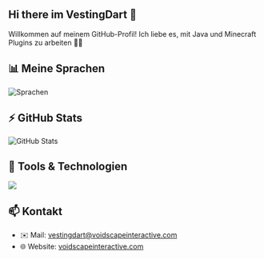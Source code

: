 ## Hi there im VestingDart 👋

Willkommen auf meinem GitHub-Profil! Ich liebe es, mit Java und Minecraft Plugins zu arbeiten 🧱🚀

## 📊 Meine Sprachen

![Sprachen](https://github-readme-stats.vercel.app/api/top-langs/?username=VestingDart&layout=pie)

## ⚡ GitHub Stats

![GitHub Stats](https://github-readme-stats.vercel.app/api?username=VestingDart&show_icons=true&theme=radical)

## 🧰 Tools & Technologien

<img src="https://skillicons.dev/icons?i=java,github,idea,discord,bots" />

## 📫 Kontakt

- ✉️ Mail: vestingdart@voidscapeinteractive.com
- 🌐 Website: [voidscapeinteractive.com](https://voidscapeinteractive.com)
